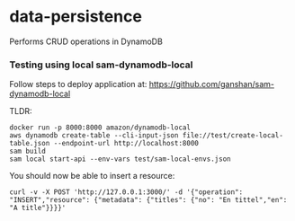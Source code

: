 # data-persistence

Performs CRUD operations in DynamoDB

### Testing using local sam-dynamodb-local

Follow steps to deploy application at: <https://github.com/ganshan/sam-dynamodb-local>

TLDR:

    docker run -p 8000:8000 amazon/dynamodb-local
    aws dynamodb create-table --cli-input-json file://test/create-local-table.json --endpoint-url http://localhost:8000
    sam build
    sam local start-api --env-vars test/sam-local-envs.json

You should now be able to insert a resource:
    
    curl -v -X POST 'http://127.0.0.1:3000/' -d '{"operation": "INSERT","resource": {"metadata": {"titles": {"no": "En tittel","en": "A title"}}}}'